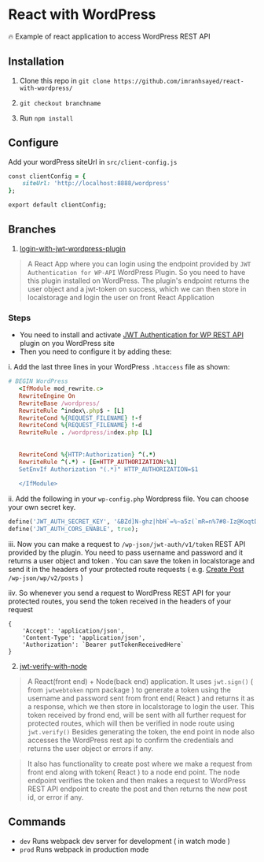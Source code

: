 # React with WordPress

:fire: Example of react application to access WordPress REST API

## Installation

1. Clone this repo in `git clone https://github.com/imranhsayed/react-with-wordpress/`

2. `git checkout branchname`

3. Run `npm install`

## Configure

Add your wordPress siteUrl in `src/client-config.js`

```ruby
const clientConfig = {
	siteUrl: 'http://localhost:8888/wordpress'
};

export default clientConfig;
``` 

## Branches
1. [login-with-jwt-wordpress-plugin](https://github.com/imranhsayed/react-with-wordpress/tree/login-with-jwt-wordpress-plugin)

> A React App where you can login using the endpoint provided by `JWT Authentication for WP-API` WordPress Plugin.
So you need to have this plugin installed on WordPress. The plugin's endpoint returns the user object and a jwt-token on success,
which we can then store in localstorage and login the user on front React Application

### Steps
* You need to install and activate [JWT Authentication for WP REST API](https://wordpress.org/plugins/jwt-authentication-for-wp-rest-api/) plugin on you WordPress site
* Then you need to configure it by adding these:

i. Add the last three lines in your WordPress `.htaccess` file as shown:
```ruby
# BEGIN WordPress
   <IfModule mod_rewrite.c>
   RewriteEngine On
   RewriteBase /wordpress/
   RewriteRule ^index\.php$ - [L]
   RewriteCond %{REQUEST_FILENAME} !-f
   RewriteCond %{REQUEST_FILENAME} !-d
   RewriteRule . /wordpress/index.php [L]
   
   
   RewriteCond %{HTTP:Authorization} ^(.*)
   RewriteRule ^(.*) - [E=HTTP_AUTHORIZATION:%1]
   SetEnvIf Authorization "(.*)" HTTP_AUTHORIZATION=$1
   
   </IfModule>
```
ii. Add the following in your `wp-config.php` Wordpress file. You can choose your own secret key.

```ruby
define('JWT_AUTH_SECRET_KEY', '&BZd]N-ghz|hbH`=%~a5z(`mR=n%7#8-Iz@KoqtDhQ6(8h$og%-IbI#>N*T`s9Dg');
define('JWT_AUTH_CORS_ENABLE', true);
```

iii. Now you can make a request to `/wp-json/jwt-auth/v1/token` REST API provided by the plugin. You need to pass 
username and password and it returns a user object and token . You can save the token in localstorage and send it in the headers
of your protected route requests ( e.g. [Create Post](https://developer.wordpress.org/rest-api/reference/posts/#create-a-post) `/wp-json/wp/v2/posts` ) 

iiv. So whenever you send a request to WordPress REST API for your protected routes, you send the token received in the headers of
your request
```
{
	'Accept': 'application/json',
	'Content-Type': 'application/json',
	'Authorization': `Bearer putTokenReceivedHere`
}

```

2. [jwt-verify-with-node](https://github.com/imranhsayed/react-with-wordpress/tree/jwt-verify-with-node)  

> A React(front end) + Node(back end) application. It uses `jwt.sign()` ( from `jwtwebtoken` npm package ) to generate a token using the username and password
sent from front end( React ) and returns it as a response, which we then store in localstorage to login the user.
This token received by frond end, will be sent with all further request for protected routes, which will then be verified in node route
using `jwt.verify()`
Besides generating the token, the end point in node also accesses the WordPress rest api to confirm the credentials and returns the user object
or errors if any.

> It also has functionality to create post where we make a request from front end along with token( React ) to a node end point.
The node endpoint verifies the token and then makes a request to WordPress REST API endpoint to create the post and then returns the
new post id, or error if any.  

## Commands

- `dev` Runs webpack dev server for development ( in watch mode )
- `prod` Runs webpack in production mode

